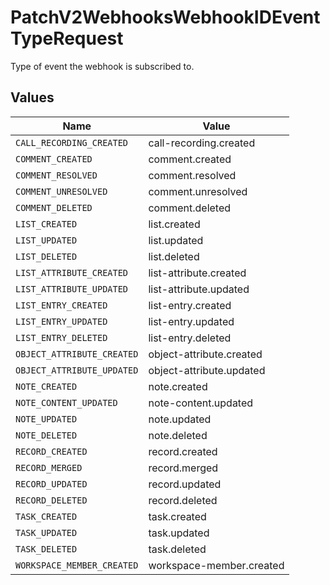 # PatchV2WebhooksWebhookIDEventTypeRequest

Type of event the webhook is subscribed to.


## Values

| Name                       | Value                      |
| -------------------------- | -------------------------- |
| `CALL_RECORDING_CREATED`   | call-recording.created     |
| `COMMENT_CREATED`          | comment.created            |
| `COMMENT_RESOLVED`         | comment.resolved           |
| `COMMENT_UNRESOLVED`       | comment.unresolved         |
| `COMMENT_DELETED`          | comment.deleted            |
| `LIST_CREATED`             | list.created               |
| `LIST_UPDATED`             | list.updated               |
| `LIST_DELETED`             | list.deleted               |
| `LIST_ATTRIBUTE_CREATED`   | list-attribute.created     |
| `LIST_ATTRIBUTE_UPDATED`   | list-attribute.updated     |
| `LIST_ENTRY_CREATED`       | list-entry.created         |
| `LIST_ENTRY_UPDATED`       | list-entry.updated         |
| `LIST_ENTRY_DELETED`       | list-entry.deleted         |
| `OBJECT_ATTRIBUTE_CREATED` | object-attribute.created   |
| `OBJECT_ATTRIBUTE_UPDATED` | object-attribute.updated   |
| `NOTE_CREATED`             | note.created               |
| `NOTE_CONTENT_UPDATED`     | note-content.updated       |
| `NOTE_UPDATED`             | note.updated               |
| `NOTE_DELETED`             | note.deleted               |
| `RECORD_CREATED`           | record.created             |
| `RECORD_MERGED`            | record.merged              |
| `RECORD_UPDATED`           | record.updated             |
| `RECORD_DELETED`           | record.deleted             |
| `TASK_CREATED`             | task.created               |
| `TASK_UPDATED`             | task.updated               |
| `TASK_DELETED`             | task.deleted               |
| `WORKSPACE_MEMBER_CREATED` | workspace-member.created   |